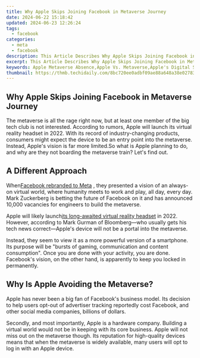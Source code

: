 ```yaml
---
title: Why Apple Skips Joining Facebook in Metaverse Journey
date: 2024-06-22 15:18:42
updated: 2024-06-23 12:26:24
tags:
  - facebook
categories:
  - meta
  - facebook
description: This Article Describes Why Apple Skips Joining Facebook in Metaverse Journey
excerpt: This Article Describes Why Apple Skips Joining Facebook in Metaverse Journey
keywords: Apple Metaverse Absence,Apple Vs. Metaverse,Apple's Digital Strategy,Social Media & Tech Giants,Apple in Virtual World,Metaverse Exclusion by Apple,Tech Leaders and Metaverse
thumbnail: https://thmb.techidaily.com/8bc720ee0adbf09ae88a648a38e027832e102c5d3884a2078035ea55eb60772c.jpg
---
```


## Why Apple Skips Joining Facebook in Metaverse Journey

 The metaverse is all the rage right now, but at least one member of the big tech club is not interested. According to rumors, Apple will launch its virtual reality headset in 2022\. With its record of industry-changing products, consumers might expect the device to be an entry point into the metaverse. Instead, Apple's vision is far more limited.So what is Apple planning to do, and why are they not boarding the metaverse train? Let's find out.

## A Different Approach

 When[Facebook rebranded to Meta](https://www.makeuseof.com/facebook-announced-meta-its-new-brand/) , they presented a vision of an always-on virtual world, where humanity meets to work and play, all day, every day. Mark Zuckerberg is betting the future of Facebook on it and has announced 10,000 vacancies for engineers to build the metaverse.

 Apple will likely launch[its long-awaited virtual reality headset](https://www.makeuseof.com/apple-headset-fan-fabric-design/) in 2022\. However, according to Mark Gurman of Bloomberg—who usually gets his tech news correct—Apple's device will not be a portal into the metaverse.

 Instead, they seem to view it as a more powerful version of a smartphone. Its purpose will be "bursts of gaming, communication and content consumption". Once you are done with your activity, you are done. Facebook's vision, on the other hand, is apparently to keep you locked in permanently.

## Why Is Apple Avoiding the Metaverse?

 Apple has never been a big fan of Facebook's business model. Its decision to help users opt-out of advertiser tracking reportedly cost Facebook, and other social media companies, billions of dollars.

 Secondly, and most importantly, Apple is a hardware company. Building a virtual world would not be in keeping with its core business. Apple will not miss out on the metaverse though. Its reputation for high-quality devices means that when the metaverse is widely available, many users will opt to log in with an Apple device.


<ins class="adsbygoogle"
     style="display:block"
     data-ad-format="autorelaxed"
     data-ad-client="ca-pub-7571918770474297"
     data-ad-slot="1223367746"></ins>



<ins class="adsbygoogle"
     style="display:block"
     data-ad-client="ca-pub-7571918770474297"
     data-ad-slot="8358498916"
     data-ad-format="auto"
     data-full-width-responsive="true"></ins>
